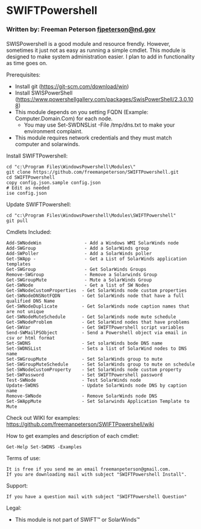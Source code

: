 
# SWIFTPowershell
### Written by:         Freeman Peterson fjpeterson@nd.gov
#### 

SWISPowershell is a good module and resource frendly. However, sometimes it just not as easy as running a simple cmdlet. This module is designed to make system administration easier. 
I plan to add in functionality as time goes on.

Prerequisites:
+ Install git (https://git-scm.com/download/win)
+ Install SWISPowerShell (https://www.powershellgallery.com/packages/SwisPowerShell/2.3.0.108)
+ This module depends on you setting FQDN (Example: Computer.Domain.Com) for each node. 
  - You may use Set-SWDNSList -File /tmp/dns.txt  to make your environment complaint. 
+ This module requires network credentials and they must match computer and solarwinds.

Install SWIFTPowershell:
```
cd "c:\Program Files\WindowsPowershell\Modules\"
git clone https://github.com/freemanpeterson/SWIFTPowershell.git
cd SWIFTPowershell
copy config.json.sample config.json
# Edit as needed
ise config.json 
````
Update SWIFTPowershell:
```
cd "c:\Program Files\WindowsPowershell\Modules\SWIFTPowershell"
git pull
````
Cmdlets Included:
```
Add-SWNodeWin                - Add a Windows WMI SolarWinds node
Add-SWGroup                  - Add a SolarWinds group
Add-SWPoller                 - Add a SolarWinds poller
Get-SWApp -                  - Get a List of SolarWinds application templates
Get-SWGroup                  - Get SolarWinds Groups
Remove-SWGroup               - Remove a Solarwinds Group
Get-SWGroupMute              - Mute a SolarWinds Group
Get-SWNode                   - Get a list of SW Nodes
Get-SWNodeCustomProperties  - Get SolarWinds node custom properties
Get-SWNodeDNSNotFQDN        - Get SolarWinds node that have a full qualified DNS Name
Get-SWNodeDuplicate         - Get SolarWinds node caption names that are not unique
Get-SWNodeMuteSchedule      - Get SolarWinds node mute schedule
Get-SWNodeProblem           - Get SolarWind nodes that have problems
Get-SWVar                   - Get SWIFTPowershell script variables
Send-SWMailPSObject         - Send a Powershell object via email in csv or html format
Set-SWDNS                   - Set solarWinds bode DNS name
Set-SWDNSList               - Sets a list of SolarWind nodes to DNS name
Set-SWGroupMute             - Set SolarWinds group to mute
Set-SWGroupMuteSchedule     - Set SolarWinds group to mute on schedule
Set-SWNodeCustomProperty    - Set SolarWinds node custom property
Set-SWPassword              - Set SWIFTPowershell password
Test-SWNode                 - Test SolarWinds node
Update-SWDNS                - Update SolarWinds node DNS by caption name
Remove-SWNode               - Remove SolarWinds node DNS
Set-SWAppMute               - Set Solarwinds Application Template to Mute
```
Check out WIKI for examples:
https://github.com/freemanpeterson/SWIFTPowershell/wiki

How to get examples and description of each cmdlet:
```
Get-Help Set-SWDNS -Examples
```

Terms of use: 
```
It is free if you send me an email freemanpeterson@gmail.com. 
If you are downloading mail with subject "SWIFTPowershell Install".
```
Support:
```
If you have a question mail with subject "SWIFTPowershell Question"
```
Legal:
+ This module is not part of SWIFT™ or SolarWinds™

